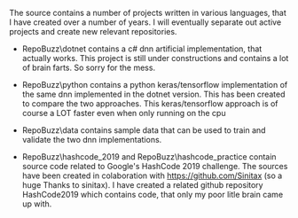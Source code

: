 The source contains a number of projects written in various languages, that I have created over a number of years. I will eventually separate out active projects and create new relevant repositories.

- RepoBuzz\dotnet contains a c# dnn artificial implementation, that actually works. This project is still under constructions and contains a lot of brain farts. So sorry for the mess.

- RepoBuzz\python contains a python keras/tensorflow implementation of the same dnn implemented in the dotnet version. This has been created to compare the two approaches. This keras/tensorflow approach is of course a LOT faster even when only running on the cpu

- RepoBuzz\data contains sample data that can be used to train and validate the two dnn implementations.

- RepoBuzz\hashcode_2019 and RepoBuzz\hashcode_practice contain source code related to Google's HashCode 2019 challenge. The sources have been created in colaboration with https://github.com/Sinitax (so a huge Thanks to sinitax). I have created a related github repository HashCode2019 which contains code, that only my poor litle brain came up with.